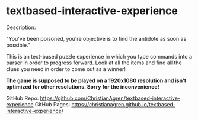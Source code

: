 # textbased-interactive-experience

Description:

"You've been poisoned, you're objective is to find the antidote as soon as possible."

This is an text-based puzzle experience in which you type commands into a parser in order to progress forward. 
Look at all the items and find all the clues you need in order to come out as a winner!

**The game is supposed to be played on a 1920x1080 resolution and isn't optimized for other resolutions. Sorry for the inconvenience!**

GitHub Repo: https://github.com/ChristianAgren/textbased-interactive-experience
GitHub Pages: https://christianagren.github.io/textbased-interactive-experience/